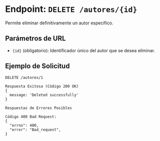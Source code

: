 # Endpoint: `DELETE /autores/{id}`

Permite eliminar definitivamente un autor específico.

## Parámetros de URL
- `{id}` (obligatorio): Identificador único del autor que se desea eliminar.

## Ejemplo de Solicitud
```http
DELETE /autores/1

Respuesta Exitosa (Código 200 OK)
{
  message: 'Deleted successfully' 
}

Respuestas de Errores Posibles

Código 400 Bad Request:
{
  "errno": 400,
  "error": "Bad_request",
}
